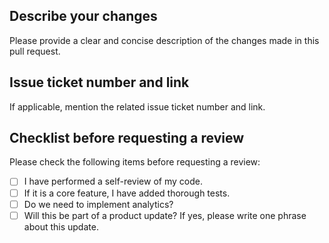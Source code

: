 ## Describe your changes

Please provide a clear and concise description of the changes made in this pull request.

## Issue ticket number and link

If applicable, mention the related issue ticket number and link.

## Checklist before requesting a review

Please check the following items before requesting a review:

- [ ] I have performed a self-review of my code.
- [ ] If it is a core feature, I have added thorough tests.
- [ ] Do we need to implement analytics?
- [ ] Will this be part of a product update? If yes, please write one phrase about this update.
